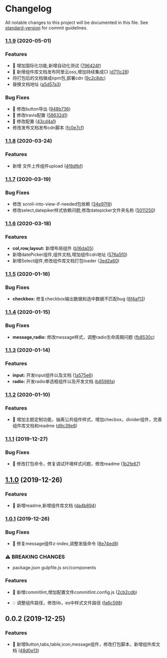 # Changelog

All notable changes to this project will be documented in this file. See [standard-version](https://github.com/conventional-changelog/standard-version) for commit guidelines.

### [1.1.9](https://github.com/zhangboyang123/deer-ui/compare/v1.1.8...v1.1.9) (2020-05-01)


### Features

* 🎸 增加国际化功能,新增自动化测试 ([796424f](https://github.com/zhangboyang123/deer-ui/commit/796424fa28ad9e3f422e61436d230bcb0cd808cb))
* 🎸 新增组件库文档发布阿里云oss,增加持续集成CI ([d711c28](https://github.com/zhangboyang123/deer-ui/commit/d711c28093ee5d35c5a4fd701aca7011d5c7baf8))
* 将打包后的文档做成npm包,部署cdn ([9c2c8dc](https://github.com/zhangboyang123/deer-ui/commit/9c2c8dcfe9507074a790d067b69dae36abf00d32))
* 替换文档地址 ([a5d57a3](https://github.com/zhangboyang123/deer-ui/commit/a5d57a3dcbba6f1addb6f2f9feda8c7b420db692))


### Bug Fixes

* 🐛 修改button导出 ([948b736](https://github.com/zhangboyang123/deer-ui/commit/948b73674e02c89a5840b6c5927979083cc6ed13))
* 🐛 修改travis配置 ([58632d1](https://github.com/zhangboyang123/deer-ui/commit/58632d164261df9b7b635c4a32711d4c06951659))
* 🐛 修改配置 ([43cd4a1](https://github.com/zhangboyang123/deer-ui/commit/43cd4a17580fce8c0060db19e2f140d8840d0b65))
* 修改发布文档发布cdn脚本 ([fc0e7cf](https://github.com/zhangboyang123/deer-ui/commit/fc0e7cf618ea3582c58320c02791fbbb0a573d95))

### [1.1.8](https://github.com/zhangboyang123/deer-ui/compare/v1.1.7...v1.1.8) (2020-03-24)


### Features

* 新增 文件上传组件upload ([4f8dfbf](https://github.com/zhangboyang123/deer-ui/commit/4f8dfbfb81fd13124f2d720409a128fcfd01a661))

### [1.1.7](https://github.com/zhangboyang123/deer-ui/compare/v1.1.6...v1.1.7) (2020-03-19)


### Bug Fixes

* 修改 scroll-into-view-if-needed包依赖 ([34e97f8](https://github.com/zhangboyang123/deer-ui/commit/34e97f8943b838f0b0950f1a0408044fa05038bd))
* 修改select,datepiker样式依赖问题,修改datepicker文件夹名称 ([5011250](https://github.com/zhangboyang123/deer-ui/commit/50112506357a8236e130bd1d6ce09564f20791bb))

### [1.1.6](https://github.com/zhangboyang123/deer-ui/compare/v1.1.5...v1.1.6) (2020-03-18)


### Features

* **col,row,layout:** 新增布局组件 ([b16da05](https://github.com/zhangboyang123/deer-ui/commit/b16da051a35c0e8544ce5feca0e110201c84d8eb))
* 新增datePicker组件,组件文档,增加组件cdn地址 ([576a5f0](https://github.com/zhangboyang123/deer-ui/commit/576a5f003afb0bbebc3bd6ef2268c54edced3403))
* 新增Select组件,修改组件库文档打包loader ([3ed2a60](https://github.com/zhangboyang123/deer-ui/commit/3ed2a60b2c6b417adce1156031b2e833f3a46407))

### [1.1.5](https://github.com/zhangboyang123/deer-ui/compare/v1.1.4...v1.1.5) (2020-01-16)


### Bug Fixes

* **checkbox:** 修复checkbox输出数据和选中数据不匹配bug ([6f4af13](https://github.com/zhangboyang123/deer-ui/commit/6f4af13f61ccfd10e3d83c2989aecc7777c4f361))

### [1.1.4](https://github.com/zhangboyang123/deer-ui/compare/v1.1.3...v1.1.4) (2020-01-15)


### Bug Fixes

* **message,radio:** 修改message样式，调整radio生命周期问题 ([fb8530c](https://github.com/zhangboyang123/deer-ui/commit/fb8530c5ee0ce474d483655881287e6dd2473032))

### [1.1.3](https://github.com/zhangboyang123/deer-ui/compare/v1.1.2...v1.1.3) (2020-01-14)


### Features

* **input:** 开发input组件以及文档 ([1a575e6](https://github.com/zhangboyang123/deer-ui/commit/1a575e62416249049e6134115276bc6c65aebc2f))
* **radio:** 开发radio单选框组件以及开发文档 ([b8598fa](https://github.com/zhangboyang123/deer-ui/commit/b8598fa91c12fc8a75eb0d3d805113a719cb67fa))

### [1.1.2](https://github.com/zhangboyang123/deer-ui/compare/v1.1.1...v1.1.2) (2020-01-10)


### Features

* 🎸 增加主题定制功能，抽离公共组件样式，增加checbox，divider组件，完善组件库文档和readme ([d9c39e8](https://github.com/zhangboyang123/deer-ui/commit/d9c39e8ae08aec3acd67fafc816aef7da9d13c4e))

### [1.1.1](https://github.com/zhangboyang123/deer-ui/compare/v1.1.0...v1.1.1) (2019-12-27)


### Bug Fixes

* 🐛 修改打包命令，修复调试环境样式问题，修改readme ([1b2fe67](https://github.com/zhangboyang123/deer-ui/commit/1b2fe673f836d52fa5328db9443ae95afe5760f1))

## [1.1.0](https://github.com/zhangboyang123/deer-ui/compare/v1.0.1...v1.1.0) (2019-12-26)


### Features

* 🎸 新增readme,新增组件库文档 ([da4b894](https://github.com/zhangboyang123/deer-ui/commit/da4b894a989cf5270fd138db8851e31fac03b971))

### [1.0.1](https://github.com/zhangboyang123/deer-ui/compare/v1.0.0...v1.0.1) (2019-12-26)


### Bug Fixes

* 🐛 修复message组件z-index,调整发版命令 ([8e74ed8](https://github.com/zhangboyang123/deer-ui/commit/8e74ed8c6e48fe2dd862f6dac24b3e500d6644fa))



### ⚠ BREAKING CHANGES

* package.json  gulpfile.js src/components

### Features

* 🎸 新增commitlint,增加配置文件commitlint.config.js ([2cb2cdb](https://github.com/zhangboyang123/deer-ui/commit/2cb2cdb1259e31371ec569519dd49092c79e2a24))


* 💡 调整组件路径，修改lib，es中样式文件路径 ([fa6c598](https://github.com/zhangboyang123/deer-ui/commit/fa6c59894b5b7a5395e10ff858c6d41d33057ca5))

<a name="0.0.2"></a>
## 0.0.2 (2019-12-25)


### Features

* 🎸 新增Button,tabs,table,icon,message组件，修改打包脚本，新增组件库文档 ([48d0e13](https://github.com/zhangboyang123/deer-ui/commit/48d0e13))
